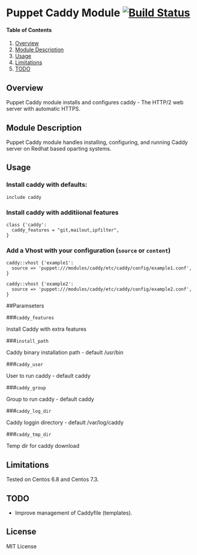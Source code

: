 # Puppet Caddy Module [![Build Status](https://semaphoreci.com/api/v1/commanderk5/puppet-caddy-7/branches/master/badge.svg)](https://semaphoreci.com/commanderk5/puppet-caddy-7)

#### Table of Contents

1. [Overview](#overview)
2. [Module Description](#module-description)
3. [Usage](#usage)
4. [Limitations](#limitations)
5. [TODO](#TODO)

## Overview

Puppet Caddy module installs and configures caddy - The HTTP/2 web server with automatic HTTPS.

## Module Description

Puppet Caddy module handles installing, configuring, and running Caddy server on Redhat based oparting systems.

## Usage

### Install caddy with defaults:

```puppet
include caddy
```

### Install caddy with additiional features

```puppet
class {'caddy':
  caddy_features = "git,mailout,ipfilter",
}
```

### Add a Vhost with your configuration (```source``` or ```content```)

```puppet
caddy::vhost {'example1':
  source => 'puppet:///modules/caddy/etc/caddy/config/example1.conf',
}

caddy::vhost {'example2':
  source => 'puppet:///modules/caddy/etc/caddy/config/example2.conf',
}
```

##Paramseters

###```caddy_features```

Install Caddy with extra features

###```install_path```

Caddy binary installation path - default /usr/bin

###```caddy_user```

User to run caddy - default caddy

###```caddy_group```

Group to run caddy - default caddy

###```caddy_log_dir```

Caddy loggin directory - default /var/log/caddy

###```caddy_tmp_dir```

Temp dir for caddy download

## Limitations

Tested on Centos 6.8 and Centos 7.3.

## TODO

* Improve management of Caddyfile (templates).

## License

MIT License
